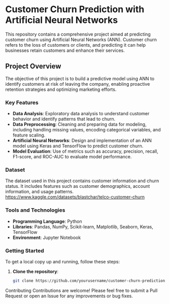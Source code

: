 # Customer Churn Prediction with Artificial Neural Networks

This repository contains a comprehensive project aimed at predicting customer churn using Artificial Neural Networks (ANN). Customer churn refers to the loss of customers or clients, and predicting it can help businesses retain customers and enhance their services.

## Project Overview

The objective of this project is to build a predictive model using ANN to identify customers at risk of leaving the company, enabling proactive retention strategies and optimizing marketing efforts.

### Key Features

- **Data Analysis**: Exploratory data analysis to understand customer behavior and identify patterns that lead to churn.
- **Data Preprocessing**: Cleaning and preparing data for modeling, including handling missing values, encoding categorical variables, and feature scaling.
- **Artificial Neural Networks**: Design and implementation of an ANN model using Keras and TensorFlow to predict customer churn.
- **Model Evaluation**: Use of metrics such as accuracy, precision, recall, F1-score, and ROC-AUC to evaluate model performance.


### Dataset

The dataset used in this project contains customer information and churn status. It includes features such as customer demographics, account information, and usage patterns.
https://www.kaggle.com/datasets/blastchar/telco-customer-churn

### Tools and Technologies

- **Programming Language**: Python
- **Libraries**: Pandas, NumPy, Scikit-learn, Matplotlib, Seaborn, Keras, TensorFlow
- **Environment**: Jupyter Notebook

### Getting Started

To get a local copy up and running, follow these steps:

1. **Clone the repository**:
   ```bash
   git clone https://github.com/yourusername/customer-churn-prediction-ann.git

Contributing
Contributions are welcome! Please feel free to submit a Pull Request or open an Issue for any improvements or bug fixes.